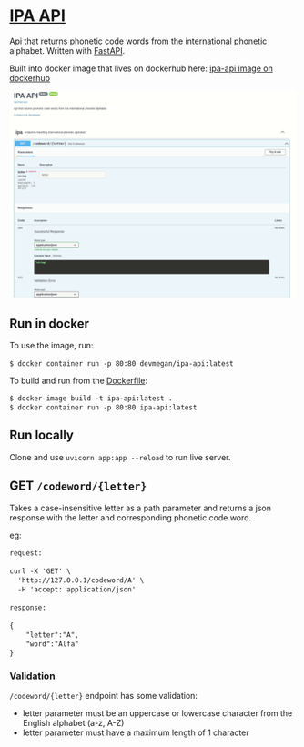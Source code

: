# [IPA API](https://devmegan.github.io/ipa-api/)

Api that returns phonetic code words from the international phonetic alphabet. Written with [FastAPI](https://fastapi.tiangolo.com/).

Built into docker image that lives on dockerhub here: [ipa-api image on dockerhub](https://hub.docker.com/repository/docker/devmegan/ipa-api)

<img src="README/ipa-api.gif" alt="gif of hitting codeword endpoint in swagger ui" />

## Run in docker

To use the image, run:

`$ docker container run -p 80:80 devmegan/ipa-api:latest`

To build and run from the [Dockerfile](Dockerfile):

```
$ docker image build -t ipa-api:latest .
$ docker container run -p 80:80 ipa-api:latest
```

## Run locally
Clone and use `uvicorn app:app --reload` to run live server.

## GET `/codeword/{letter}`

Takes a case-insensitive letter as a path parameter and returns a json response with the letter and corresponding phonetic code word.

eg: 

```
request: 

curl -X 'GET' \
  'http://127.0.0.1/codeword/A' \
  -H 'accept: application/json'

response:

{
    "letter":"A",
    "word":"Alfa"
}

```

### Validation

`/codeword/{letter}` endpoint has some validation:
- letter parameter must be an uppercase or lowercase character from the English alphabet (a-z, A-Z)
- letter parameter must have a maximum length of 1 character